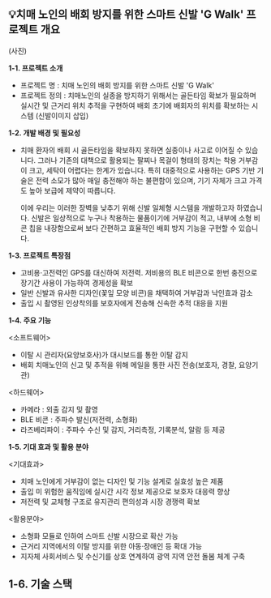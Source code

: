 ## 💡치매 노인의 배회 방지를 위한 스마트 신발 'G Walk' 프로젝트 개요

(사진)

**1-1. 프로젝트 소개**
- 프로젝트 명 : 치매 노인의 배회 방지를 위한 스마트 신발 'G Walk'
- 프로젝트 정의 : 치매노인의 실종을 방지하기 위해서는 골든타임 확보가 필요하며 실시간 및 근거리 위치 추적을 구현하여 배회 초기에 배회자의 위치를 확보하는 시스템 (신발이미지 삽입)

**1-2. 개발 배경 및 필요성**
- 치매 환자의 배회 시 골든타임을 확보하지 못하면 실종이나 사고로 이어질 수 있습니다.
그러나 기존의 대책으로 활용되는 팔찌나 목걸이 형태의 장치는 착용 거부감이 크고, 세탁이 어렵다는 한계가 있습니다. 특히 대중적으로 사용하는 GPS 기반 기술은 전력 소모가 많아 매일 충전해야 하는 불편함이 있으며, 기기 자체가 크고 가격도 높아 보급에 제약이 따릅니다.

  이에 우리는 이러한 장벽을 낮추기 위해 신발 일체형 시스템을 개발하고자 하였습니다. 신발은 일상적으로 누구나 착용하는 물품이기에 거부감이 적고, 내부에 소형 비콘 칩을 내장함으로써 보다 간편하고 효율적인 배회 방지 기능을 구현할 수 있습니다.

**1-3. 프로젝트 특장점**
- 고비용·고전력인 GPS를 대신하여 저전력. 저비용의 BLE 비콘으로 한번 충전으로 장기간 사용이 가능하여 경제성을 확보
- 일반 신발과 유사한 디자인(꽃잎 모양 비콘)을 채택하여 거부감과 낙인효과 감소
- 출입 시 촬영된 인상착의를 보호자에게 전송해 신속한 추적 대응을 지원

**1-4. 주요 기능**

 <소프트웨어>
- 이탈 시 관리자(요양보호사)가 대시보드를 통한 이탈 감지
- 배회 치매노인의 신고 및 추적을 위해 메일을 통한 사진 전송(보호자, 경찰, 요양기관)

 <하드웨어>
- 카메라 : 외출 감지 및 촬영
- BLE 비콘 : 주파수 발신(저전력, 소형화)
- 라즈베리파이 : 주파수 수신 및 감지, 거리측정, 기록분석, 알람 등 제공

**1-5. 기대 효과 및 활용 분야**

<기대효과>
- 치매 노인에게 거부감이 없는 디자인 및 기능 설계로 실효성 높은 제품
- 출입 미 위험한 움직임에 실시간 시각 정보 제공으로 보호자 대응력 향상
- 저전력 및 교체형 구조로 유지관리 편의성과 시장 경쟁력 확보

<활용분야>
- 소형화 모듈로 인하여 스마트 신발 시장으로 확산 가능
- 근거리 지역에서의 이탈 방지를 위한 아동·장애인 등 확대 가능
- 지자체 사회서비스 및 수신기를 상호 연계하여 광역 지역 안전 돌봄 체계 구축

**1-6. 기술 스택**
- 
